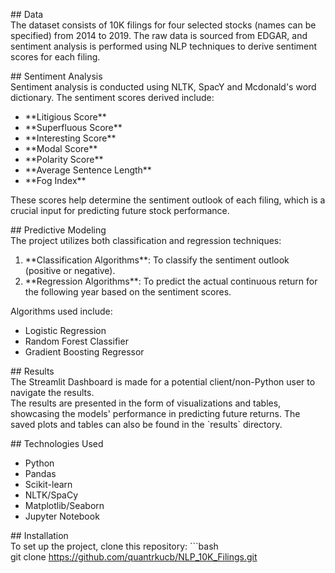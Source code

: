   
\## Data  
The dataset consists of 10K filings for four selected stocks (names can
be specified) from 2014 to 2019. The raw data is sourced from EDGAR, and sentiment analysis is performed using NLP techniques
to derive sentiment scores for each filing. 
  
\## Sentiment Analysis  
Sentiment analysis is conducted using NLTK, SpacY and Mcdonald's word dictionary. The sentiment scores derived include:  
- \*\*Litigious Score\*\*  
- \*\*Superfluous Score\*\*  
- \*\*Interesting Score\*\*  
- \*\*Modal Score\*\*  
- \*\*Polarity Score\*\*  
- \*\*Average Sentence Length\*\*  
- \*\*Fog Index\*\*  
  
These scores help determine the sentiment outlook of each filing, which
is a crucial input for predicting future stock performance.  
  
\## Predictive Modeling  
The project utilizes both classification and regression techniques:  
1. \*\*Classification Algorithms\*\*: To classify the sentiment outlook
(positive or negative).  
2. \*\*Regression Algorithms\*\*: To predict the actual continuous
return for the following year based on the sentiment scores.  
  
Algorithms used include:  
- Logistic Regression  
- Random Forest Classifier  
- Gradient Boosting Regressor  
  
\## Results  
The Streamlit Dashboard is made for a potential client/non-Python user
to navigate the results.  
The results are presented in the form of visualizations and tables,
showcasing the models\' performance in predicting future returns. The
saved plots and tables can also be found in the \`results\` directory.  
  
\## Technologies Used  
- Python  
- Pandas  
- Scikit-learn  
- NLTK/SpaCy  
- Matplotlib/Seaborn  
- Jupyter Notebook  
  
\## Installation  
To set up the project, clone this repository:
\`\`\`bash  
git clone https://github.com/quantrkucb/NLP_10K_Filings.git
